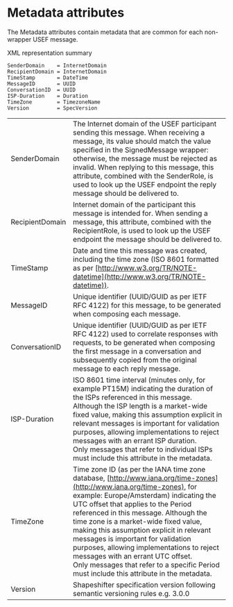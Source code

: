 <!--
SPDX-FileCopyrightText: 2020-2023 Contributors to the Shapeshifter project

SPDX-License-Identifier: Apache-2.0
-->

# Metadata attributes

The Metadata attributes contain metadata that are common for each non-wrapper USEF message.

XML representation summary

```
SenderDomain    = InternetDomain
RecipientDomain = InternetDomain
TimeStamp       = DateTime
MessageID       = UUID
ConversationID  = UUID
ISP-Duration    = Duration
TimeZone        = TimezoneName
Version         = SpecVersion
```

|                 |                                                                                                                                                                                                                                                                                                                                                                                                                                                                                                                                                           |
|-----------------|-----------------------------------------------------------------------------------------------------------------------------------------------------------------------------------------------------------------------------------------------------------------------------------------------------------------------------------------------------------------------------------------------------------------------------------------------------------------------------------------------------------------------------------------------------------|
| SenderDomain    | The Internet domain of the USEF participant sending this message. When receiving a message, its value should match the value specified in the SignedMessage wrapper: otherwise, the message must be rejected as invalid. When replying to this message, this attribute, combined with the SenderRole, is used to look up the USEF endpoint the reply message should be delivered to.                                                                                                                                                                      |
| RecipientDomain | Internet domain of the participant this message is intended for. When sending a message, this attribute, combined with the RecipientRole, is used to look up the USEF endpoint the message should be delivered to.                                                                                                                                                                                                                                                                                                                                        |
| TimeStamp       | Date and time this message was created, including the time zone (ISO 8601 formatted as per [http://www.w3.org/TR/NOTE-datetime](http://www.w3.org/TR/NOTE-datetime)).                                                                                                                                                                                                                                                                                                                                                                                     |
| MessageID       | Unique identifier (UUID/GUID as per IETF RFC 4122) for this message, to be generated when composing each message.                                                                                                                                                                                                                                                                                                                                                                                                                                         |
| ConversationID  | Unique identifier (UUID/GUID as per IETF RFC 4122) used to correlate responses with requests, to be generated when composing the first message in a conversation and subsequently copied from the original message to each reply message.                                                                                                                                                                                                                                                                                                                 |
| ISP-Duration    | ISO 8601 time interval (minutes only, for example PT15M) indicating the duration of the ISPs referenced in this message. Although the ISP length is a market-wide fixed value, making this assumption explicit in relevant messages is important for validation purposes, allowing implementations to reject messages with an errant ISP duration.</br>Only messages that refer to individual ISPs must include this attribute in the metadata.                                                                                                           |
| TimeZone        | Time zone ID (as per the IANA time zone database, [http://www.iana.org/time-zones](http://www.iana.org/time-zones), for example: Europe/Amsterdam) indicating the UTC offset that applies to the Period referenced in this message. Although the time zone is a market-wide fixed value, making this assumption explicit in relevant messages is important for validation purposes, allowing implementations to reject messages with an errant UTC offset.</br>Only messages that refer to a specific Period must include this attribute in the metadata. |
| Version         | Shapeshifter specification version following semantic versioning rules e.g. 3.0.0                                                                                                                                                                                                                                                                                                                                                                                                                                                                         |
